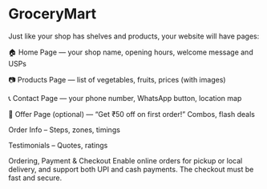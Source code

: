 # GroceryMart

Just like your shop has shelves and products, your website will have pages:
















🏠 Home Page — your shop name, opening hours, welcome message and  USPs

📷 Products Page — list of vegetables, fruits, prices (with images)

📞 Contact Page — your phone number, WhatsApp button, location map

📣 Offer Page (optional) — “Get ₹50 off on first order!” Combos, flash deals


Order Info – Steps, zones, timings

Testimonials – Quotes, ratings

Ordering, Payment & Checkout
Enable online orders for pickup or local delivery, and support both UPI and cash payments. The checkout must be fast and secure.


